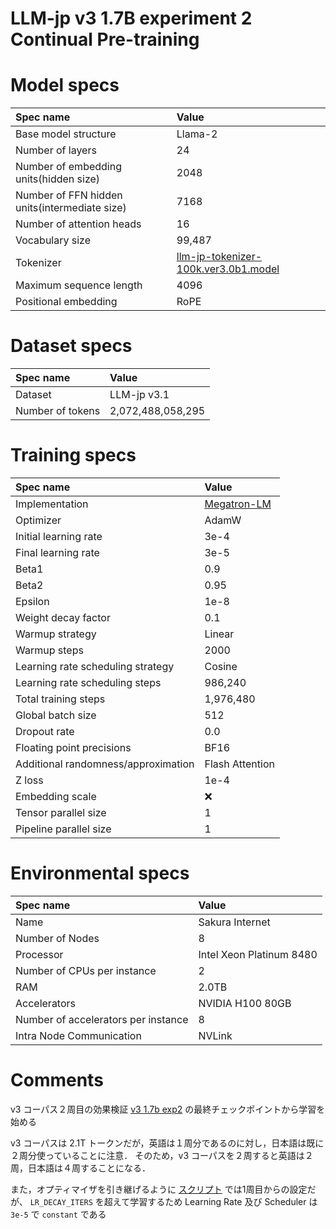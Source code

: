 # LLM-jp v3 1.7B experiment 2 Continual Pre-training

# Model specs

|Spec name|Value|
|:---|:---|
|Base model structure|Llama-2|
|Number of layers|24|
|Number of embedding units(hidden size)|2048|
|Number of FFN hidden units(intermediate size)|7168|
|Number of attention heads|16|
|Vocabulary size|99,487|
|Tokenizer|[llm-jp-tokenizer-100k.ver3.0b1.model](https://github.com/llm-jp/llm-jp-tokenizer/blob/870a27ce6872e105e4b76cdf2e68c8b7ebfc6a37/models/ver3.0/llm-jp-tokenizer-100k.ver3.0b1.model)|
|Maximum sequence length|4096|
|Positional embedding|RoPE|

# Dataset specs
|Spec name|Value|
|:---|:---|
|Dataset|LLM-jp v3.1|
|Number of tokens|2,072,488,058,295|

# Training specs

|Spec name| Value                                                                                              |
|:---|:---------------------------------------------------------------------------------------------------|
|Implementation| [Megatron-LM](https://github.com/llm-jp/Megatron-LM/tree/402e6ff1937176db4e1e3dedfefaa15f97204d84) |
|Optimizer| AdamW                                                                                              |
|Initial learning rate| 3e-4                                                                                               |
|Final learning rate| 3e-5                                                                                               |
|Beta1| 0.9                                                                                                |
|Beta2| 0.95                                                                                               |
|Epsilon| 1e-8                                                                                               |
|Weight decay factor| 0.1                                                                                                |
|Warmup strategy| Linear                                                                                             |
|Warmup steps| 2000                                                                                               |
|Learning rate scheduling strategy| Cosine                                                                                             |
|Learning rate scheduling steps| 986,240                                                                                            |
|Total training steps| 1,976,480                                                                                          |
|Global batch size| 512                                                                                                |
|Dropout rate| 0.0                                                                                                |
|Floating point precisions| BF16                                                                                               |
|Additional randomness/approximation| Flash Attention                                                                                    |
|Z loss| 1e-4                                                                                               |
|Embedding scale| ❌                                                                                                  |
|Tensor parallel size| 1                                                                                                  |
|Pipeline parallel size| 1                                                                                                  |

# Environmental specs

|Spec name| Value                    |
|:---|:-------------------------|
|Name| Sakura Internet          |
|Number of Nodes| 8                        |
|Processor| Intel Xeon Platinum 8480 |
|Number of CPUs per instance| 2                        |
|RAM| 2.0TB                    |
|Accelerators| NVIDIA H100 80GB         |
|Number of accelerators per instance| 8                        |
|Intra Node Communication | NVLink                   |


# Comments
v3 コーパス２周目の効果検証
[v3 1.7b exp2](https://github.com/llm-jp/model-cards/blob/main/models/v3-1.7b-exp2.md) の最終チェックポイントから学習を始める

v3 コーパスは 2.1T トークンだが，英語は１周分であるのに対し，日本語は既に２周分使っていることに注意．
そのため，v3 コーパスを２周すると英語は２周，日本語は４周することになる．

また，オプティマイザを引き継げるように [スクリプト](https://github.com/llm-jp/scripts/pull/36) では1周目からの設定だが、 `LR_DECAY_ITERS` を超えて学習するため Learning Rate 及び Scheduler は `3e-5` で `constant` である